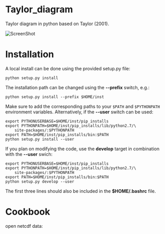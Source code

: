 Taylor_diagram
==============

Taylor diagram in python based on Taylor (2001).

![ScreenShot](https://github.com/mabelcalim/Taylor_diagram/example.png) 

Installation
============

A local install can be done using the provided setup.py file:

    python setup.py install

The installation path can be changed using the **--prefix** switch, e.g.:

    python setup.py install --prefix $HOME/inst

Make sure to add the corresponding paths to your ``$PATH`` and ``$PYTHONPATH``
environment variables. Alternatively, if the **--user** switch can be used:

    export PYTHONUSERBASE=$HOME/inst/pip_installs
    export PYTHONPATH=$HOME/inst/pip_installs/lib/python2.7/\
        site-packages/:$PYTHONPATH
    export PATH=$HOME/inst/pip_installs/bin:$PATH
    python setup.py install --user

If you plan on modifying the code, use the **develop** target in combination
with the **--user** swich:

    export PYTHONUSERBASE=$HOME/inst/pip_installs
    export PYTHONPATH=$HOME/inst/pip_installs/lib/python2.7/\
        site-packages/:$PYTHONPATH
    export PATH=$HOME/inst/pip_installs/bin:$PATH
    python setup.py develop --user

The first three lines should also be included in the **$HOME/.bashrc** file.

Cookbook
=========

open netcdf data:
	
	
